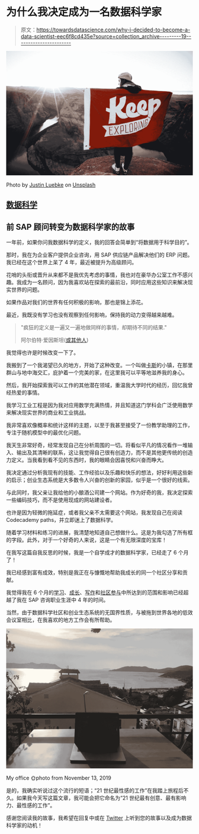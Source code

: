 # 为什么我决定成为一名数据科学家

> 原文：<https://towardsdatascience.com/why-i-decided-to-become-a-data-scientist-eec6f8cd435e?source=collection_archive---------19----------------------->

![](img/f2f4aa047d350bad41c026186004da28.png)

Photo by [Justin Luebke](https://unsplash.com/@jluebke?utm_source=medium&utm_medium=referral) on [Unsplash](https://unsplash.com?utm_source=medium&utm_medium=referral)

## [数据科学](https://towardsdatascience.com/data-science/home)

## 前 SAP 顾问转变为数据科学家的故事

一年前，如果你问我数据科学的定义，我的回答会简单到“将数据用于科学目的”。

那时，我在为企业客户提供企业咨询，用 SAP 供应链产品解决他们的 ERP 问题。我已经在这个世界上呆了 4 年，最近被提升为高级顾问。

花哨的头衔或晋升从来都不是我优先考虑的事情，我也对在豪华办公室工作不感兴趣。我成为一名顾问，因为我喜欢站在探索的最前沿，同时应用这些知识来解决现实世界的问题。

如果作品对我们的世界有任何积极的影响，那也是锦上添花。

最近，我既没有学习也没有观察到任何影响，保持我的动力变得越来越难。

> "疯狂的定义是一遍又一遍地做同样的事情，却期待不同的结果."
> 
> 阿尔伯特·爱因斯坦([或其他人](http://www.news.hypercrit.net/2012/11/13/einstein-on-misattribution-i-probably-didnt-say-that/))

我觉得也许是时候改变一下了。

我搬到了一个我渴望已久的地方，开始了这种改变。一个叫做[卡斯](https://goo.gl/maps/CkGW5fmmeNdqsRWA9)的小镇，在那里群山与地中海交汇，庇护着一个完美的家，在这里我可以平等地滋养我的身心。

然后，我开始探索我可以工作的其他潜在领域，重温我大学时代的经历，回忆我曾经热爱的事情。

我学习工业工程是因为我对应用数学充满热情，并且知道这门学科会广泛使用数学来解决现实世界的商业和工业挑战。

我非常喜欢像概率和统计这样的主题，以至于我甚至接受了一份教学助理的工作，专注于随机模型中的最优化问题。

我天生非常好奇，经常发现自己在分析周围的一切。将看似平凡的情况看作一堆输入、输出及其清晰的联系，这让我觉得自己很有创造力，而不是其他更传统的创造力定义。当我看到看不见的东西时，我的眼睛会因喜悦和兴奋而睁大。

我决定通过分析我现有的技能、工作经验以及乐趣和快乐的想法，好好利用这些新的启示；创业生态系统是大多数令人兴奋的创新的家园，似乎是一个很好的线索。

与此同时，我父亲让我给他的小酿酒公司建一个网站。作为好奇的我，我决定探索一些编码技巧，而不是使用现成的网站建设者。

也许是因为轻微的拖延症，或者我父亲不太需要这个网站，我发现自己在阅读 Codecademy paths，并立即迷上了数据科学。

随着学习材料和练习的进展，我清楚地知道自己想做什么。这是为我勾选了所有框的字段。此外，对于一个好奇的人来说，这是一个有无限深度的宝库！

在我写这篇自我反思的时候，我是一个自学成才的数据科学家，已经走了 6 个月了！

我已经感到富有成效，特别是我正在与慷慨地帮助我成长的同一个社区分享和贡献。

我觉得我在 6 个月的[学习](https://github.com/cereniyim/Data-Science-Projects)、[成长](https://www.kaggle.com/cereniyim)、[写作](/recipes-for-the-visualizations-of-data-distributions-a1527a0faf77)和[社区参与](https://www.kaggle.com/cereniyim/fantastic-trees-where-to-find-how-to-detect-them)中所达到的范围和影响已经超越了我在 SAP 咨询职业生涯中 4 年的时间。

当然，由于数据科学社区和创业生态系统的无国界性质，与被拖到世界各地的低效会议室相比，在我喜欢的地方工作会有所帮助。

![](img/47de49793494cd6883b74d156e68b9b7.png)

My office 🌞photo from November 13, 2019

是的，我确实听说过这个流行的短语；“21 世纪最性感的工作”在我踏上旅程后不久。如果我今天写这篇文章，我可能会把它命名为“21 世纪最有创意、最有影响力、最性感的工作”。

感谢您阅读我的故事，我希望在回复中或在 [Twitter](https://twitter.com/cereniyim) 上听到您的故事以及成为数据科学家的动机！